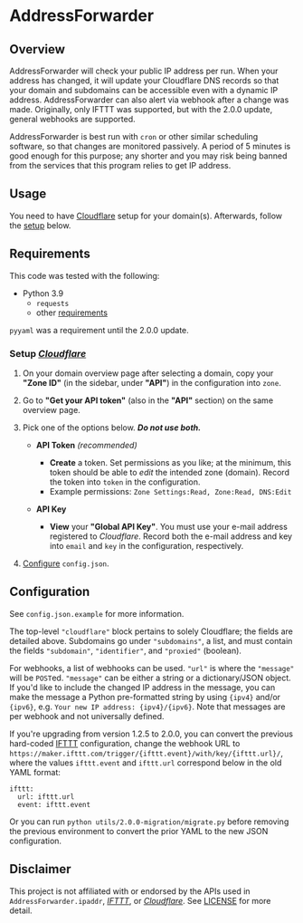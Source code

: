 # AddressForwarder

## Overview

AddressForwarder will check your public IP address per run. When your address has changed, it will update your Cloudflare DNS records so that your domain and subdomains can be accessible even with a dynamic IP address. AddressForwarder can also alert via webhook after a change was made. Originally, only IFTTT was supported, but with the 2.0.0 update, general webhooks are supported.

AddressForwarder is best run with `cron` or other similar scheduling software, so that changes are monitored passively. A period of 5 minutes is good enough for this purpose; any shorter and you may risk being banned from the services that this program relies to get IP address.

## Usage

You need to have [Cloudflare] setup for your domain(s). Afterwards, follow the [setup](#setup-cloudflare) below.

## Requirements

This code was tested with the following:

- Python 3.9
    - `requests`
    - other [requirements](requirements.txt)

`pyyaml` was a requirement until the 2.0.0 update.

### Setup *[Cloudflare][CLOUDFLARE]*

1. On your domain overview page after selecting a domain, copy your **"Zone ID"** (in the sidebar, under **"API"**) in the configuration into `zone`.
2. Go to **"Get your API token"** (also in the **"API"** section) on the same overview page.
3. Pick one of the options below. ***Do not use both.***

    - **API Token** *(recommended)*
        - **Create** a token. Set permissions as you like; at the minimum, this token should be able to *edit* the intended zone (domain). Record the token into `token` in the configuration.
        - Example permissions: `Zone Settings:Read, Zone:Read, DNS:Edit`

    - **API Key**
        - **View** your **"Global API Key"**. You must use your e-mail address registered to *Cloudflare*. Record both the e-mail address and key into `email` and `key` in the configuration, respectively.

4. [Configure](#configuration) `config.json`.

## Configuration

See `config.json.example` for more information.

The top-level `"cloudflare"` block pertains to solely Cloudflare; the fields are detailed above. Subdomains go under `"subdomains"`, a list, and must contain the fields `"subdomain"`, `"identifier"`, and `"proxied"` (boolean).

For webhooks, a list of webhooks can be used. `"url"` is where the `"message"` will be `POST`ed. `"message"` can be either a string or a dictionary/JSON object. If you'd like to include the changed IP address in the message, you can make the message a Python pre-formatted string by using `{ipv4}` and/or `{ipv6}`, e.g. `Your new IP address: {ipv4}/{ipv6}`. Note that messages are per webhook and not universally defined.

If you're upgrading from version 1.2.5 to 2.0.0, you can convert the previous hard-coded [IFTTT][IFTTT] configuration, change the webhook URL to `https://maker.ifttt.com/trigger/{ifttt.event}/with/key/{ifttt.url}/`, where the values `ifttt.event` and `ifttt.url` correspond below in the old YAML format:

```
ifttt:
  url: ifttt.url
  event: ifttt.event
```

Or you can run `python utils/2.0.0-migration/migrate.py` before removing the previous environment to convert the prior YAML to the new JSON configuration.

## Disclaimer

This project is not affiliated with or endorsed by the APIs used in `AddressForwarder.ipaddr`, *[IFTTT][IFTTT]*, or *[Cloudflare][CLOUDFLARE]*. See [LICENSE](LICENSE) for more detail.

[IFTTT]: https://ifttt.com
[CLOUDFLARE]: https://www.cloudflare.com
